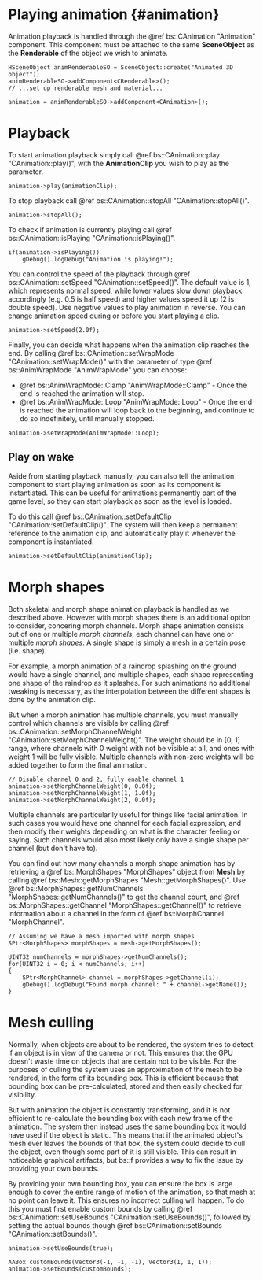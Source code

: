 Playing animation				{#animation}
===============

Animation playback is handled through the @ref bs::CAnimation "Animation" component. This component must be attached to the same **SceneObject** as the **Renderable** of the object we wish to animate.

~~~~~~~~~~~~~{.cpp}
HSceneObject animRenderableSO = SceneObject::create("Animated 3D object");
animRenderableSO->addComponent<CRenderable>();
// ...set up renderable mesh and material...

animation = animRenderableSO->addComponent<CAnimation>();
~~~~~~~~~~~~~

# Playback
To start animation playback simply call @ref bs::CAnimation::play "CAnimation::play()", with the **AnimationClip** you wish to play as the parameter.

~~~~~~~~~~~~~{.cpp}
animation->play(animationClip);
~~~~~~~~~~~~~

To stop playback call @ref bs::CAnimation::stopAll "CAnimation::stopAll()".

~~~~~~~~~~~~~{.cpp}
animation->stopAll();
~~~~~~~~~~~~~

To check if animation is currently playing call @ref bs::CAnimation::isPlaying "CAnimation::isPlaying()".

~~~~~~~~~~~~~{.cpp}
if(animation->isPlaying())
	gDebug().logDebug("Animation is playing!");
~~~~~~~~~~~~~

You can control the speed of the playback through @ref bs::CAnimation::setSpeed "CAnimation::setSpeed()". The default value is 1, which represents normal speed, while lower values slow down playback accordingly (e.g. 0.5 is half speed) and higher values speed it up (2 is double speed). Use negative values to play animation in reverse. You can change animation speed during or before you start playing a clip. 

~~~~~~~~~~~~~{.cpp}
animation->setSpeed(2.0f);
~~~~~~~~~~~~~

Finally, you can decide what happens when the animation clip reaches the end. By calling @ref bs::CAnimation::setWrapMode "CAnimation::setWrapMode()" with the parameter of type @ref bs::AnimWrapMode "AnimWrapMode" you can choose:
 - @ref bs::AnimWrapMode::Clamp "AnimWrapMode::Clamp" - Once the end is reached the animation will stop.
 - @ref bs::AnimWrapMode::Loop "AnimWrapMode::Loop" - Once the end is reached the animation will loop back to the beginning, and continue to do so indefinitely, until manually stopped.
 
~~~~~~~~~~~~~{.cpp}
animation->setWrapMode(AnimWrapMode::Loop);
~~~~~~~~~~~~~

## Play on wake
Aside from starting playback manually, you can also tell the animation component to start playing animation as soon as its component is instantiated. This can be useful for animations permanently part of the game level, so they can start playback as soon as the level is loaded.

To do this call @ref bs::CAnimation::setDefaultClip "CAnimation::setDefaultClip()". The system will then keep a permanent reference to the animation clip, and automatically play it whenever the component is instantiated.

~~~~~~~~~~~~~{.cpp}
animation->setDefaultClip(animationClip);
~~~~~~~~~~~~~

# Morph shapes
Both skeletal and morph shape animation playback is handled as we described above. However with morph shapes there is an additional option to consider, concering morph channels. Morph shape animation consists out of one or multiple *morph channels*, each channel can have one or multiple *morph shapes*. A single shape is simply a mesh in a certain pose (i.e. shape).

For example, a morph animation of a raindrop splashing on the ground would have a single channel, and multiple shapes, each shape representing one shape of the raindrop as it splashes. For such animations no additional tweaking is necessary, as the interpolation between the different shapes is done by the animation clip.

But when a morph animation has multiple channels, you must manually control which channels are visible by calling @ref bs::CAnimation::setMorphChannelWeight "CAnimation::setMorphChannelWeight()". The weight should be in [0, 1] range, where channels with 0 weight with not be visible at all, and ones with weight 1 will be fully visible. Multiple channels with non-zero weights will be added together to form the final animation.

~~~~~~~~~~~~~{.cpp}
// Disable channel 0 and 2, fully enable channel 1
animation->setMorphChannelWeight(0, 0.0f);
animation->setMorphChannelWeight(1, 1.0f);
animation->setMorphChannelWeight(2, 0.0f);
~~~~~~~~~~~~~

Multiple channels are particularily useful for things like facial animation. In such cases you would have one channel for each facial expression, and then modify their weights depending on what is the character feeling or saying. Such channels would also most likely only have a single shape per channel (but don't have to).

You can find out how many channels a morph shape animation has by retrieving a @ref bs::MorphShapes "MorphShapes" object from **Mesh** by calling @ref bs::Mesh::getMorphShapes "Mesh::getMorphShapes()". Use @ref bs::MorphShapes::getNumChannels "MorphShapes::getNumChannels()" to get the channel count, and @ref bs::MorphShapes::getChannel "MorphShapes::getChannel()" to retrieve information about a channel in the form of @ref bs::MorphChannel "MorphChannel".

~~~~~~~~~~~~~{.cpp}
// Assuming we have a mesh imported with morph shapes
SPtr<MorphShapes> morphShapes = mesh->getMorphShapes();

UINT32 numChannels = morphShapes->getNumChannels();
for(UINT32 i = 0; i < numChannels; i++)
{
	SPtr<MorphChannel> channel = morphShapes->getChannel(i);
	gDebug().logDebug("Found morph channel: " + channel->getName());
}
~~~~~~~~~~~~~

# Mesh culling
Normally, when objects are about to be rendered, the system tries to detect if an object is in view of the camera or not. This ensures that the GPU doesn't waste time on objects that are certain not to be visible. For the purposes of culling the system uses an approximation of the mesh to be rendered, in the form of its bounding box. This is efficient because that bounding box can be pre-calculated, stored and then easily checked for visibility.

But with animation the object is constantly transforming, and it is not efficient to re-calculate the bounding box with each new frame of the animation. The system then instead uses the same bounding box it would have used if the object is static. This means that if the animated object's mesh ever leaves the bounds of that box, the system could decide to cull the object, even though some part of it is still visible. This can result in noticeable graphical artifacts, but bs::f provides a way to fix the issue by providing your own bounds.

By providing your own bounding box, you can ensure the box is large enough to cover the entire range of motion of the animation, so that mesh at no point can leave it. This ensures no incorrect culling will happen. To do this you must first enable custom bounds by calling @ref bs::CAnimation::setUseBounds "CAnimation::setUseBounds()", followed by setting the actual bounds though @ref bs::CAnimation::setBounds "CAnimation::setBounds()".

~~~~~~~~~~~~~{.cpp}
animation->setUseBounds(true);

AABox customBounds(Vector3(-1, -1, -1), Vector3(1, 1, 1));
animation->setBounds(customBounds);
~~~~~~~~~~~~~